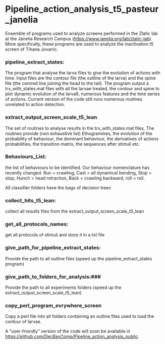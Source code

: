 # Pipeline_action_analysis_t5_pasteur_janelia

Ensemble of programs used to analyze screens performed in the Zlatic lab at the Janelia Research Campus (https://www.janelia.org/lab/zlatic-lab). 
More specifically, these programs are used to analyze the inactivation t5 screen of Tihana Jovanic.

### pipeline_extract_states: ###
The program that analyse the larva files to give the evolution of actions with time. Input files are the contour file (the outline of the larva) and the spine file (the centred line joining the head to the tail). The program output a trx_with_states.mat files with all the larvae treated, the contour and spine to plot dynamic evolution of the larvaß, numerous features and the time series of actions. Current version of the code still runs numerous routines unrelated to action detection.

### extract_output_screen_scale_t5_lean ### 
The set of routines to analyse results in the trx_with_states.mat files. The routines provide (non exhaustive list) Ethogrammes, the evolution of the probability of behaviour, the dominant behaviour, the derivatives of actions probabilities, the transition matrix, the sequences after stimuli etc.   

### Behaviours_List: ###
 the list of behaviours to be identified. Our behaviour nomenclature has recently changed. Run = crawling, Cast = all dynamical bending, Stop = stop, Hunch = head retraction, Back  =  crawling backward, roll = roll.

All classifier folders have the bags of decision trees 

### collect_hits_t5_lean: ###
 collect all results files from the extract_output_screen_scale_t5_lean


### get_all_protocols_names: ###
get all protocols of stimuli and store it in a txt file

### give_path_for_pipeline_extract_states: ### 
Provide the path to all outline files (speed up the pipeline_extract_states program)

### give_path_to_folders_for_analysis:###
Provide the path to all experiments folders (speed up the extract_output_screen_scale_t5_lean)

### copy_perl_program_evrywhere_screen ###
Copy a perl file into all folders containing an outline files used to load the contour of larvae.

A “user-friendly” version of the code will soon be available in https://github.com/DecBayComp/Pipeline_action_analysis_public. 






